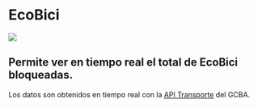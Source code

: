 # EcoBici

![](https://github.com/juandematei/EcoBici/blob/master/og-image.jpg)

## Permite ver en tiempo real el total de EcoBici bloqueadas.

Los datos son obtenidos en tiempo real con la [API Transporte](https://www.buenosaires.gob.ar/desarrollourbano/transporte/apitransporte) del GCBA.

